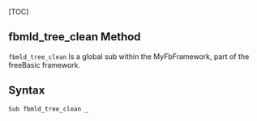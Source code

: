 [TOC]
## fbmld_tree_clean Method

`fbmld_tree_clean` Is a global sub within the MyFbFramework, part of the freeBasic framework.
## Syntax

```freeBasic
Sub fbmld_tree_clean _
```

